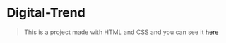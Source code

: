 # Digital-Trend
> This is a project made with HTML and CSS and you can see it [here](https://krypton225.github.io/Digital-Trend/)

